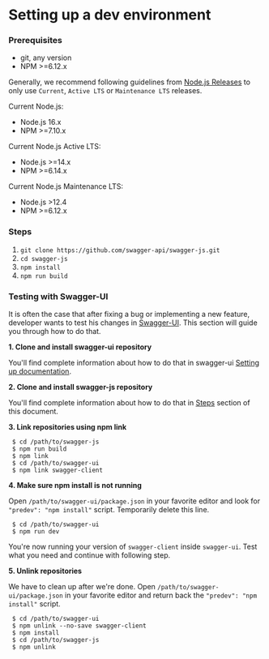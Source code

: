 # Setting up a dev environment

### Prerequisites

- git, any version
- NPM >=6.12.x

Generally, we recommend following guidelines from [Node.js Releases](https://nodejs.org/en/about/releases/) to only use `Current`, `Active LTS` or `Maintenance LTS` releases.

Current Node.js:
- Node.js 16.x
- NPM >=7.10.x

Current Node.js Active LTS:
- Node.js >=14.x
- NPM >=6.14.x

Current Node.js Maintenance LTS:
- Node.js >12.4
- NPM >=6.12.x

### Steps

1. `git clone https://github.com/swagger-api/swagger-js.git`
2. `cd swagger-js`
3. `npm install`
4. `npm run build`

### Testing with Swagger-UI

It is often the case that after fixing a bug or implementing a new feature,
developer wants to test his changes in [Swagger-UI](https://github.com/swagger-api/swagger-ui).
This section will guide you through how to do that.

**1. Clone and install swagger-ui repository**

You'll find complete information about how to do that in swagger-ui [Setting up documentation](https://github.com/swagger-api/swagger-ui/blob/master/docs/development/setting-up.md).

**2. Clone and install swagger-js repository**

You'll find complete information about how to do that in [Steps](setting-up.md#steps) section of this document.

**3. Link repositories using npm link**

```shell script
 $ cd /path/to/swagger-js
 $ npm run build
 $ npm link
 $ cd /path/to/swagger-ui
 $ npm link swagger-client
```

**4. Make sure npm install is not running**

Open `/path/to/swagger-ui/package.json` in your favorite editor and look for `"predev": "npm install"`
script. Temporarily delete this line.

```shell script
 $ cd /path/to/swagger-ui
 $ npm run dev
``` 

You're now running your version of `swagger-client` inside `swagger-ui`. Test
what you need and continue with following step.

**5. Unlink repositories**

We have to clean up after we're done. Open `/path/to/swagger-ui/package.json` 
in your favorite editor and return back the `"predev": "npm install"` script.

```shell script
 $ cd /path/to/swagger-ui
 $ npm unlink --no-save swagger-client
 $ npm install
 $ cd /path/to/swagger-js
 $ npm unlink
```





